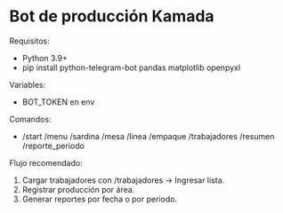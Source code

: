 # Bot de producción Kamada

Requisitos:
- Python 3.9+
- pip install python-telegram-bot pandas matplotlib openpyxl

Variables:
- BOT_TOKEN en env

Comandos:
- /start /menu /sardina /mesa /linea /empaque /trabajadores /resumen /reporte_periodo

Flujo recomendado:
1. Cargar trabajadores con /trabajadores -> Ingresar lista.
2. Registrar producción por área.
3. Generar reportes por fecha o por periodo.